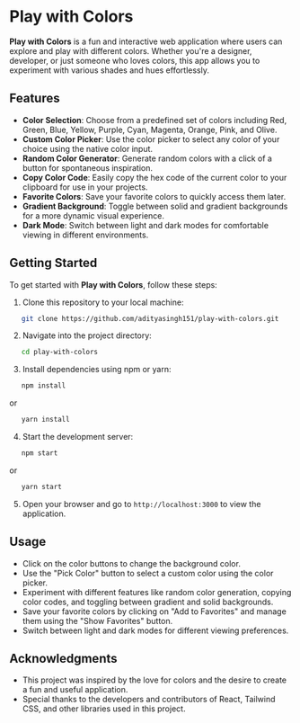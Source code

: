 # Play with Colors

**Play with Colors** is a fun and interactive web application where users can explore and play with different colors. Whether you're a designer, developer, or just someone who loves colors, this app allows you to experiment with various shades and hues effortlessly.

## Features

- **Color Selection**: Choose from a predefined set of colors including Red, Green, Blue, Yellow, Purple, Cyan, Magenta, Orange, Pink, and Olive.
- **Custom Color Picker**: Use the color picker to select any color of your choice using the native color input.
- **Random Color Generator**: Generate random colors with a click of a button for spontaneous inspiration.
- **Copy Color Code**: Easily copy the hex code of the current color to your clipboard for use in your projects.
- **Favorite Colors**: Save your favorite colors to quickly access them later.
- **Gradient Background**: Toggle between solid and gradient backgrounds for a more dynamic visual experience.
- **Dark Mode**: Switch between light and dark modes for comfortable viewing in different environments.

## Getting Started

To get started with **Play with Colors**, follow these steps:

1. Clone this repository to your local machine:
```sh
   git clone https://github.com/adityasingh151/play-with-colors.git
```
2. Navigate into the project directory:
```sh
   cd play-with-colors
```
3. Install dependencies using npm or yarn:
```sh
   npm install
```
or 

```sh
   yarn install
```

4. Start the development server:
```sh
   npm start
```
or

```sh
   yarn start
```

5. Open your browser and go to `http://localhost:3000` to view the application.

## Usage

- Click on the color buttons to change the background color.
- Use the "Pick Color" button to select a custom color using the color picker.
- Experiment with different features like random color generation, copying color codes, and toggling between gradient and solid backgrounds.
- Save your favorite colors by clicking on "Add to Favorites" and manage them using the "Show Favorites" button.
- Switch between light and dark modes for different viewing preferences.


## Acknowledgments

- This project was inspired by the love for colors and the desire to create a fun and useful application.
- Special thanks to the developers and contributors of React, Tailwind CSS, and other libraries used in this project.
